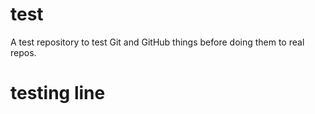 # test
A test repository to test Git and GitHub things before doing them to real repos.

# testing line